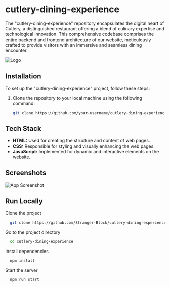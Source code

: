 
# cutlery-dining-experience

The "cutlery-dining-experience" repository encapsulates the digital heart of Cutlery, a distinguished restaurant offering a blend of culinary expertise and technological innovation. This comprehensive codebase comprises the entire backend and frontend architecture of our website, meticulously crafted to provide visitors with an immersive and seamless dining encounter.


![Logo](https://classroomclipart.com/image/static7/preview2/kitchen-utensils-black-outline-clip-art-61689.jpg)

## Installation

To set up the "cutlery-dining-experience" project, follow these steps:

1. Clone the repository to your local machine using the following command:

   ```bash
   git clone https://github.com/your-username/cutlery-dining-experience.git
## Tech Stack

- **HTML:** Used for creating the structure and content of web pages.
- **CSS:** Responsible for styling and visually enhancing the web pages.
- **JavaScript:** Implemented for dynamic and interactive elements on the website.





## Screenshots

![App Screenshot](https://via.placeholder.com/468x300?text=App+Screenshot+Here)


## Run Locally

Clone the project

```bash
  git clone https://github.com/Stranger-Block/cutlery-dining-experience.git
```

Go to the project directory

```bash
  cd cutlery-dining-experience
```

Install dependencies

```bash
  npm install
```

Start the server

```bash
  npm run start
```

